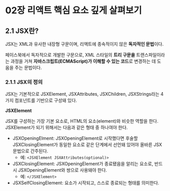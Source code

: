 # 02장 리액트 핵심 요소 깊게 살펴보기

## 2.1 JSX란?

JSX는 XML과 유사한 내장형 구문이며, 리액트에 종속적이지 않은 **독자적인 문법**이다.

페이스북에서 독자적으로 개발한 구문으로, XML 스타일의 **트리 구문을** 트랜스파일이라는 과정을 거쳐 **자바스크립트(ECMAScript)가 이해할 수 있는 코드**로 변경하는 데 도움을 주는 문법이다.

### 2.1.1 JSX의 정의

JSX는 기본적으로 JSXElement, JSXAttributes, JSXChildren, JSXStrings라는 4가지 컴포넌트를 기반으로 구성돼 있다.

**JSXElement**

JSX를 구성하는 가장 기본 요소로, HTML의 요소(element)와 비슷한 역할을 한다. JSXElement가 되기 위해서는 다음과 같은 형태 중 하나여야 한다.

- JSXOpeningElment: JSXOpeningElement로 시작했다면 후술할 JSXClosingElement가 동일한 요소로 같은 단계에서 선언돼 있어야 올바른 JSX 문법으로 간주된다.
  - 예: `<JSXElement JSXAttributes(optional)>`
- JSXClosingElement: JSXOpeningElement가 종료됐음을 알리는 요소로, 반드시 JSXOpeningElement와 쌍으로 사용돼야 한다.
  - 예: `</JSXElement>`
- JSXSelfClosingElement: 요소가 시작되고, 스스로 종료되는 형태를 의미한다. <script/>와 동일한 모습을 띠고 있다. 이는 내부적으로 자식을 포함할 수 없는 형태를 의미한다.
  - 예: `<JSXElement JSXAttributes(optional) />`
- JSXFragment: 아무런 요소가 없는 형태로, JSXSelfClosingElement 형태를 띨 수는 없다. </>는 불가능하다. 단 <></>는 가능하다.
  - 예: `<>JSXChildren(optional)</>`
 

JSXElementName

- JSXIdentifier: JSX 내부에서 사용할 수 있는 식별자를 의미한다. 자바스크립트 식별자 규칙과 동일하다. 즉, 숫자로 시작하거나 $와 _ 이외의 다른 특수문자로 시작할 수 없다.
- JSXNamespacedName: `JSXIdentifier: JSXIdentifier`의 조합, 즉 :을 통해 서로 다른 식별자를 이어주는 것도 하나의 식별자로 취급된다. :로 묶을 수 있는 것은 한 개뿐이다. 두 개 이상은 올바른 식별자로 취급되지 않는다.
- JSXMemberExpression: `JSXIdentifier.JSXIdentifier`의 조합, 즉 .을 통해 서로 다른 식별자를 이어주는 것도 하나의 식별자고 취급된다. :로 묶는 JSXNamespacedName과는 다르게 .을 여러 개 이어서 하는 것도 가능하다. 단 JSXNamespacedName과 이어서 사용하는 것은 불가능하다.

> 리액트에서 HTML 구문 이외에 사용자가 컴포넌트를 만들어 사용할 때에는 반드시 대문자로 시작하는 컴포넌트를 만들어야만 사용 가능하다. 이는 JSXElement 표준에는 없는 내용인데, 그 이유는 리액트에서 HTML 태그명과 사용자가 만든 컴포넌트 명을 구분 짓기 위해서다.

**JSXAttributes**

JSXElement에 부여할 수 있는 속성을 의미한다. 단순히 속성을 의미하기 때문에 모든 경우에서 필수값이 아니고, 존재하지 않아도 에러가 나지 않는다.

- JSXSpreadAttributes: 자바스크립트에서의 전개 연산자와 동일한 역할을 한다고 볼 수 있다.
  - `{...AssignmentExpression}`: 이 AssignmentExpression에는 단순히 객체뿐만 아니라 자바스크립트에서 AssignmentExpression으로 취급되는 모든 표현식이 존재할 수 있다. 여기에는 조건문 표현식, 화살표 함수, 할당식 등 다양한 것이 포함돼 있다.
- JSXAttribute: 속성을 나타내는 키와 값으로 짝을 이루어서 표현한다. 키는 JSXAttributeName, 값은 JSXAttributeValue로 불린다.
  - JSXAttributeName: 속성의 키 값. 키로는 앞서 JSXElementName에서 언급했던 JSXIdentifier와 JSXNamespacedNamem이 가능하다. 여기서도 마찬가지로 :을 이용해 키를 나타낼 수 있다.
    ```jsx
    function valid1() {
      return <foo.bar foo:bar="baz"></foo.bar>
    }
    ```
  - JSXAtributeValue: 속성의 키에 할당할 수 있는 값으로, 다음 중 하나를 만족해야 한다.
    - "큰따옴표로 구성된 문자열": 자바스크립트의 문자열과 동일하다. 안에 아무런 내용이 없어도 상관없다.
    - '작은따옴표로 구성된 문자열': 자바스크립트의 문자열과 동일하다. 안에 아무런 내용이 없어도 상관없다.
    - `{ AssignmentExpression }`: 자바스크립트의 AssignmentExpression을 의미한다. AssignmentExpression은 자바스크립트에서 값을 할당할 때 쓰는 표현식을 말한다. 즉, 자바스크립트에서 변수에 값을 넣을 수 있는 표현식은 JSX 속성의 값으로도 가능하다.
    - JSXElement: 값으로 다른 JSX 요소가 들어갈 수 있다. 리액트에서 자주 볼 수 없는 코드지만 다음과 같은 형태도 가능하다.
    - JSXFragment: 값으로 별로 속성을 갖지 않는 형태의 JSX 요소가 들어갈 수 있다.

**JSXChildren**

JSXElement의 자식 값을 나타낸다. JSX는 앞서 언급했듯 속성을 가진 트리 구조를 나타내기 위해 만들어졌기 때문에 JSX로 부모와 자식 관계를 나타낼 수 있으며, 그 자식을 JSXChildren이라고 한다.

- JSXChild: JSXChildren을 이루는 기본 단위다. 단어의 차이에서 알 수 있듯이 JSXChildren은 JSXChild를 0개 이상 가질 수 있다.
  - JSXText: {, <, >, }을 제외한 문자열. 이는 다른 JSX 문법과 혼동을 줄 수 있기 대문이다. 만약 이 문자를 표현하고 싶다면 문자열로 표시하는 방법이 있다.
    ```jsx
    function valid() {
      return <>{'{} <>'}</>
    }
    ```
  - JSXElement: 값으로 다른 JSX 요소가 들어갈 수 있다.
  - JSXFragment: 값으로 빈 JSX 요소인 <></>가 들어갈 수 있다.
  - `{ JSXChildExpression (optional) }`: 이 JSXChildExpression은 자바스크립트의 AssignmentExpression을 의미한다. 익숙하지 않겠지만 다음과 같은 코드도 올바른 JSX 표현식으로 볼 수 있다.
    ```jsx
    // 이 함수를 리액트에서 렌더링하면 "foo"라는 문자열이 출력된다.
    export default function App() {
      return <>{(() => 'foo')()}</>
    }
    ```

**JSXStrings**

앞서 소개한 JSXAttributeValue와 JSXText는 HTML과 JSX 사이에 복사와 붙여넣기를 쉽게 할 수 있도록 설계돼 있다. HTML에서 사용 가능한 문자열은 모두 JSXStrings에서도 가능하다. 여기서 정의된 문자열이라 함은, "큰따옴표로 구성된 문자열", '작은따옴표로 구성된 문자열', 혹은 JSXText를 의미한다.

자바스크립트와 한 가지 중요한 차이점이 발생하는데 바로 \로 시작하는 이스케이프 문자 형태소다. \는 자바스크립트에서 특수문자를 처리할 때 사용되므로 몇 가지 제약사항이 있지만 HTML에서는 아무런 제약 없이 사용할 수 있다.

### 2.1.2 JSX 예제

```jsx
// 하나의 요소로 구성된 가장 단순한 형태
const ComponentA = <A>방가방가</A>

// 자식없이 SelfClosingTag로 닫혀 있는 형태
const Component B = <A />

// 옵션을 { }와 전개 연산자로 넣을 수 있다.
const ComponentC = <A {...{ required: true }} />

// 속성만 넣어도 가능하다.
const ComponentD = <A required />

// 속성과 속성값을 넣을 수 있다.
const ComponentE = <A required={false} />

const ComponentF = (
  <A>
    {/* 문자열은 큰따옴표 및 작은따옴표 모두 가능하다. */}
    <B text="햄토리" />
  </A>
)

const ComponentG = (
  <A>
    {/* 옵션의 값으로 JSXElement를 넣는 것 또한 올바른 문법이다. */}
    <B optionalChildren={<>방가방가</>} />
  </A>
)

const ComponentH = (
  <A>
    {/*여러 개의 자식도 포함할 수 있다. */}
    방가방가
    <B text="햄토리" />
  </A>
)
```

이 외에도 리액트 내에서는 유효하지 않거나 사용되는 경우가 거의 없는 문법도 JSX 문법 자체로는 유효하다.
```jsx
function ComponentA() {
  return <A.B></A.B>
}

function ComponentB() {
  return <A.B.C></A.B.C>
}

function ComponentC() {
  return <A:B.C></A:B.C>
}

function ComponentD() {
  return <$></$>
}
```

### 2.1.3 JSX는 어떻게 자바스크립트에서 변환될까?

우선 자바스크립트에서 JSX가 변환되는 방식을 알려면 리액트에서 JSX를 변환하는 @babel/plugin-transform-react-jsx 플러그인을 알아야 한다. 이 플러그인은 JSX 구문을 자바스크립트가 이해할 수 있는 형태로 변환한다.

```jsx
const ComponentA = <A required={true}>방가방가 햄토리</A>

const ComponentB = <>방가방가 햄토리</>

const ComponentC = (
  <div>
    <span>방가방가 햄토리</span>
  </div>
)
```

위의 JSX 코드를 변환한 결과는 다음과 같다.

```jsx
'use strict'

var ComponentA = React.createElement(
  A,
  {
    required: true,
  },
  '방가방가 햄토리',
)
var ComponentB = React.createElement(React.Fragment, null, '방가방가 햄토리')
var ComponentC = React.createElement(
  'div',
  null,
  React.createElement('span', null, '방가방가 햄토리'),
)
```

리액트 17, 바벨 7.9.0 이후 버전에서 추가된 자동 런타임으로 트랜스타일한 결과는 다음과 같다. (두 결과의 자세한 차이점은 8장에서 설명한다.)

```jsx
'use strict'

var _jsxRuntime = require('custom-jsx-library/jsx-runtime')

var ComponentA = (0, _jsxRuntime.jsx)(A, {
  required: true,
  children: '방가방가 햄토리',
})
var ComponentB = (0, _jsxRuntime.jsx)(_jsxRuntime.Fragment, {
  children: '방가방가 햄토리',
})
var ComponentC = (0, _jsxRuntime.jsx)('div', {
  children: (0, _jsxRuntime.jsx)('span', {
    children: '방가방가 햄토리',
  }),
})
```

@babel/plugin-transform-react-jsx를 직접 써보고 싶다면 필요한 패키지를 설치하고 다음과 같이 코드를 작성하면 된다.

**직접 해보기**

```jsx
import * as Babel from '@babel/standalone'

Babel.registerPlugin(
  '@babel/plugin-transform-react-jsx',
  require('@babel/plugin-transform-react-jsx'),
)

const BABEL_CONFIG = {
  presets: [],
  plugins: [
    [
      '@babel/plugin-transform-react-jsx',
      {
        throwIfNamespace: false,
        runtime: 'automatic',
        importSource: 'custom-jsx-library',
      },
    ],
  ],
}

const SOURCE_CODE = `const ComponentA = <A>'방가방가 햄토리'</A>`
// code 변수에 트랜스파일된 결과가 담긴다.
const { code } = Babel.transform(SOURCE_CODE, BABEL_CONFIG)
```

두 결과물에 약간의 차이가 있지만 다음 같은 공통점이 있다.

- JSXElement를 첫 번째 인수로 선언해 요소를 정의한다.
- 옵셔널인 JSXChildren, JSXAttributes, JSXStrings는 이후 인수로 넘겨주어 처리한다.

이 점을 활용한다면 JSXElement만 다르고, JSXAttributes, JSXChildren이 완전히 동일한 JSXElement를 렌더링해야 할 때 중복 코드를 최소화할 수 있어 유용하다.

```jsx
import { createElement, PropsWithChildren } from 'react'

// ❌ props 여부에 따라 children 요소만 달라지는 경우
// 전체 내용을 삼항 연산자로 처리하여 불필요한 코드 중복이 일어난다.
function TextOrHeading({
  isHeading,
  children,
}: PropsWithChildren<{ isHeading: boolean }>) {
  return isHeading ? (
    <h1 className="text">{children}</h1>
  ) : (
    <span className="text>{children}</span>
  )
}

// ⭕ JSX가 변환되는 특성을 활용한다면 다음과 같이 간결하게 처리할 수 있다.
import { createElement } from 'react'

function TextOrHeading({
  isHeading,
  children,
}: PropsWithChildren<{ isHeading: boolean }>) {
  return createElement(
    isHeading ? 'h1' : 'span',
    { className: 'text' },
    children,
  )
}
```

JSX 반환값이 결국 React.createElement로 귀결된다는 사실을 파악한다면 이런 식으로 쉽게 리팩터링할 수 있다.

### 2.1.4 정리

JSX 문법에는 있지만 실제로 리액트에서 사하지 않는 것은 다음과 같다.
- JSXNamespacedName
- JSXMemberExpression

Preact, SolidJS, Nano JSX 등 다양한 라이브러리에서도 JSX를 채용하고 있으며, 이 라이브러리들은 JSXNamespacedName, JSXMemberExpression을 목적에 따라 사용할 수도 있으므로 반드시 이러한 스펙도 JSX 문법임을 알아둬야 한다.

JSX는 자바스크립트 코드 내부에 HTML과 같은 트리 구조를 가진 컴포넌트를 표현할 수 있다는 점에서 각광받고 있다. 그러나 JSX 내부에 자바스크립트 문법이 많아질수록 복잡성이 증대하면서 코드의 가독성도 해칠 것이므로 주의해서 사용해야 한다.

## 2.2 가상 DOM과 리액트 파이버

### 2.2.1 DOM과 브라우저 렌더링 과정

본격적인 DOM의 정의를 다루기에 앞서 먼저 브라우저가 웹사이트 접근 요청을 받고 화면을 그리는 과정에서 정확히 어떠한 일이 일어나는지 살펴보자.

1. 브라우저가 사용자가 요청한 주소를 방문해 **HTML 파일을 다운로드**한다.
2. 브라우저의 렌더링 엔진은 HTML을 파싱해 DOM 노드로 구성된 트리(**DOM**)를 만든다.
3. 2번 과정에서 CSS 파일을 만나면 해당 **CSS 파일도 다운로드**한다.
4. 브라우저의 렌더링 엔진은 이 CSS도 파싱해 CSS 노드로 구성된 트리(**CSSOM**)를 만든다.
5. 브라우저는 2번에서 만든 **DOM 노드를 순회**하면서 눈에 보이는 노드만 방문한다. (`display: none`과 같은 요소 제외)
6. 5번에서 제외된, 눈에 보이는 노드를 대상으로 해당 노드에 대한 CSSOM 정보를 찾고 여기서 발견한 **CSS 스타일 정보를 이 노드에 적용**한다.
  - 레이아웃(layout, reflow): 각 노드가 브라우저 **화면의 어느 좌표**에 정확히 나타나야 하는지 계산하는 과정. 이 레이아웃 과정을 거치면 반드시 페인팅 과정도 거치게 된다.
  - 페인팅(painting): 레이아웃 단계를 거친 노드에 **색과 같은 실제 유효한 모습**을 그리는 과정

### 2.2.2 가상 DOM의 탄생 배경

브라우저가 웹페이지를 렌더링하는 과정은 매우 복잡하고 많은 비용이 든다. 또한 렌더링이 완료된 이후에도 사용자의 인터렉션으로 웹페이지가 변경되는 상황도 고려해야 한다.

특정한 요소의 색상이 변경되는 경우 -> 페인팅만 일어남

특정한 요소의 노출 여부 혹은 사이즈가 변경되는 경우 -> 레이아웃과 리페인팅이 일어남

DOM 변경이 일어나는 요소가 많은 자식 요소를 가지고 있는 경우 -> 하위 자식 요소도 덩달아 변경돼야 하기 때문에 더 많은 비용이 듦

이러한 추가 렌더링 작업은 SPA에서 더욱 많아지고 DOM을 관리하는 과정에서 부담해야 할 비용이 커진다.

DOM을 관리하는 개발자의 입장에서, 사용자 인터렉션에 따라 DOM의 모든 변경 사항을 추적하는 것은 너무나 수고스러운 일이기 때문에 최종 결과물을 간편하게 제공하는 것은 브라우저 뿐만 아니라 개발자에게도 매우 유용하다.

이러한 문제점을 해결하기 위해 탄생한 것이 바로 **가상 DOM**이다.

가상 DOM은 웹페이지가 표시해야 할 DOM을 일단 메모리에 저장하고 리액트(package.json의 react-dom)가 실제 변경에 대한 준비가 완료됐을 때 실제 브라우저의 DOM에 반영한다. 이렇게 **DOM 계산을** 브라우저가 아닌 **메모리에서 계산**하는 과정을 한 번 거치게 된다면 **렌더링 과정을 최소화**할 수 있고 **브라우저와 개발자의 부담을 덜 수 있다.**

> 리액트의 가상 DOM 방식은 일반적인 DOM을 관리하는 브라우저보다 무조건 빠른 것이 아니라 대부분의 상황에서 웬만한 애플리케이션을 만들 수 있을 정도로 충분히 빠른 것이므로 오해하지 말자.

### 2.2.3 가상 DOM을 위한 아키텍처, 리액트 파이버

가상 DOM과 렌더링 과정 최적화를 가능하게 해주는 것이 바로 리액트 파이버<sup>React Fiber</sup>이다.

**리액트 파이버란?**

리액트 파이버는 리액트에서 관리하는 평범한 자바스크립트 객체다. 파이버는 파이버 재조정자<sup>fiber reconciler</sup>가 관리하는데, 이는 앞서 이야기한 가상 DOM과 실제 DOM을 비교해 **변경 사항을 수집**하며, 만약 차이가 있으면 **변경에 관련된 정보를 가지고 있는 파이버를 기준으로 화면에 렌더링을 요청**한다.

리액트 파이버의 목표는 리액트 웹 애플리케이션에서 발생하는 애니메이션, 레이아웃, 그리고 사용자 인터렉션에 올바른 결과물을 만드는 **반응성 문제를 해결**하는 것이다.

이를 위해 파이버는 다음과 같은 일을 할 수 있다.
- 작업을 작은 단위로 분할하고 쪼갠 다음, 우선순위를 매긴다.
- 이러한 작업을 일시 중지하고 나중에 다시 시작할 수 있다.
- 이전에 했던 작업을 다시 재사용하거나 필요하지 않은 경우 폐기할 수 있다.

이러한 모든 과정은 **비동기**로 일어난다. 기존 자바스크립트의 동기적 방식은 비효율성으로 이어졌고, 리액트 팀은 기존 렌더링 스택의 비효율성을 타파하기 위해 스택 조정자 대신 파이버라는 개념을 탄생시킨다.

파이버는 일단 하나의 작업 단위로 구성돼 있다. 리액트는 이러한 **작업 단위를 하나씩 처리**하고 finishedWork()라는 작업으로 마무리한다. 그리고 이 **작업을 커밋**해 실제 브라우저 DOM에 가시적인 변경 사항을 만들어 낸다. 그리고 이러한 단계는 아래 두 단계로 나눌 수 있다. ([2.4절](https://github.com/parkyolo/study-react-deep-dive/blob/week02-study/week02/02%EC%9E%A5%20%EB%A6%AC%EC%95%A1%ED%8A%B8%20%ED%95%B5%EC%8B%AC%20%EC%9A%94%EC%86%8C%20%EA%B9%8A%EA%B2%8C%20%EC%82%B4%ED%8E%B4%EB%B3%B4%EA%B8%B0.md#244-%EB%A0%8C%EB%8D%94%EC%99%80-%EC%BB%A4%EB%B0%8B)에서 더 자세히 다룬다.)

1. **렌더 단계**에서 리액트는 사용자에게 노출되지 않는 모든 비동기 작업을 수행한다. 그리고 이 단계에서 앞서 언급한 파이버의 작업, 우선순위를 지정하거나 중지시키거나 버리는 등의 작업이 일어난다.
2. **커밋 단계**에서는 앞서 언급한 것처럼 DOM에 실제 변경 사항을 반영하기 위한 작업, commitWork()가 실행되는데, 이 과정은 앞서와 다르게 동기식으로 일어나고 중단될 수도 없다.

파이버가 실제 리액트 코드에서 어떻게 구현돼 있는지 살펴보자. (리액트 18.2.0 기준)

```jsx
function FiberNode(tag, pendingProps, key, mode) {
  // Instance
  this.tag = tag
  this.key = key
  this.elementType = null
  this.type = null
  this.stateNode = null

  // Fiber
  this.return = null
  this.child = null
  this.sibling = null
  this.index = 0
  this.ref = null
  this.refCleanup = null

  this.pendingProps = pendingProps
  this.memorizedProps = null
  this.updateQueue = null
  this.memorizedState = null
  this.dependencies = null

  this.mode = mode

  // Effects
  this.flags = NoFlags
  this.subtreeFlags = NoFlags
  this.deletions = null

  this.lanes = NoLanes
  this.childLanes = NoLanes

  this.alternate = null

  // 이하 프로파일러, __DEV__ 코드는 생략
}
```

파이버는 단순한 자바스크립트 객체로 구성돼 있는 것을 볼 수 있다. 리액트 요소와 한 가지 중요한 차이점은 리액트 요소는 렌더링이 발생할 때마다 새롭게 생성되지만 파이버는 **가급적 재사용**된다는 사실이다. 컴포넌트가 최초로 마운트되는 시점에 생성되어 이후에는 가급적이면 재사용된다.

다음은 리액트에 작성돼 있는 파이버를 생성하는 함수이다.

```jsx
var createFiber = function (tag, pendingProps, key, mode) {
  return new FiberNode(tag, pendingProps, key, mode)
}

// 생략...
function createFiberFromElement(element, mode, lanes) {
  var owner = null
  {
    owner = element._owner
  }

  var type = element.type
  var key = element.key
  var pendingProps = element.props
  var fiber = createFiberFromTypeAndProps(
    type,
    key,
    pendingProps,
    owner,
    mode,
    lanes,
  )

  {
    fiber._debugSource = element._source
    fiber._debugOwner = element._owner
  }

  return fiber
}

function createFiberFromFragment(elements, mode, lanes, key) {
  var fiber = createFiber(Fragment, elements, key, mode)
  fiber.lanes = lanes
  return fiber
}
```

함수명에서 알 수 있는 것처럼 앞서 언급한 1:1 관계를 확인해 볼 수 있다.

리액트 파이버에서 선언된 주요 속성을 살펴보자.

- tag: 파이버를 만드는 함수 이름인 createFiberFromFragment를 보면 유추할 수 있겠지만 파이버는 하나의 element에 하나가 생성되는 1:1 관계를 가지고 있다. 여기서 1:1로 매칭된 정보를 가지고 있는 것이 바로 tag다.

  [리액트에 작성돼 있는 파이버의 태그가 가질 수 있는 값들]

  ```jsx
  var FunctionComponent = 0
  var ClassComponent = 1
  var Indeterminatecomponent = 2
  var HostRoot = 3
  var HostPortal = 4
  var HostComponent = 5
  var HostText = 6
  var Fragment = 7
  var Mode = 8
  var ContextConsumer = 9
  var ContextProvider = 10
  var ForwardRef = 11
  var Profiler = 12
  var SuspenseComponent = 13
  var MemoComponent = 14
  var SimpleMemoComponent = 15
  var LazyComponent = 16
  var IncompleteClassComponent = 17
  var DehydratedFragment = 18
  var SuspenseListComponent = 19
  var ScopeComponent = 21
  var OffscreenComponent = 22
  var LegacyHiddenComponent = 23
  var CacheComponent = 24
  var TracingMarkerComponent = 25
  ```

  여기서 HostComponent가 바로 웹의 div와 같은 요소를 의미한다. 이 외에도 FunctionComponent, ClassComponent와 같이 몇 가지 친숙해 보이는 타입이 존재한다.
- stateNode: 이 속성에서는 파이버 자체에 대한 참조(reference) 정보를 가지고 있으며, 이 참조를 바탕으로 리액트는 파이버와 관련된 상태에 접근한다.
- child, sibling, return: **파이버 간의 관계** 개념을 나타내는 속성이다. 리액트 컴포넌트 트리가 형성되는 것과 동일하게 **파이버도 트리 형식**을 갖게 되는데, 이 트리 형식을 구성하는 데 필요한 정보가 이 속성 내부에 정의된다. 리액트 컴포넌트 트리와 다른 점은 children이 없다는 것, 즉 하나의 child만 존재한다는 점이다.

  그렇다면 다음과 같이 여러 개의 자식이 있는 구조는 파이버로 어떻게 표현될까?
  
  ```jsx
  <ul>
    <li>하나</li>
    <li>둘</li>
    <li>셋</li>
  </ul>
  ```
  
  파이버의 자식은 항상 첫 번째 자식의 참조로 구성되므로 `<ul/>` 파이버의 자식은 첫 번째 `<li/>` 파이버가 된다.

  나머지 두 개의 `<li/>` 파이버는 형제, 즉 sibling으로 구성된다.

  마지막으로 return은 부모 파이버를 의미하며, 여기서 모든 `<li/>` 파이버는 `<ul/>` 파이버를 return으로 갖게 될 것이다.
  
- index: 여러 형제들(sibling) 사이에서 자신의 위치가 몇 번째인지 숫자로 표현한다.
- pendingProps: 아직 작업을 미처 처리하지 못한 props
- memorizedProps: pendingProps를 기준으로 렌더링이 완료된 이후에 pendingProps를 memorizedProps로 저장해 관리한다.
- updateQueue: 상태 업데이트, 콜백 함수, DOM 업데이트 등 필요한 작업을 담아두는 큐. 이 큐는 대략 다음과 같은 구조를 가지고 있다.
  ```jsx
  type UpdateQueue = {
    first: Update | null
    last: Update | null
    hasForceUpdate: boolean
    callbackList: null | Array<Callback> //setState로 넘긴 콜백 목록
  }
  ```
- memorizedState: 함수 컴포넌트의 훅 목록이 저장된다. 여기에는 단순히 useState뿐만 아니라 모든 훅 리스트가 저장된다.
- alternate: 뒤이어 설명할 리액트 파이버 트리와 이어질 개념. 리액트의 트리는 두 개인데, 이 alternate는 반대편 트리 파이버를 가리킨다.

이렇게 생성된 파이버는 **state가 변경되거나 생명주기 메서드가 실행되거나 DOM의 변경이 필요한 시점 등에 실행**된다. 그리고 중요한 것은 리액트가 파이버를 처리할 때 작업을 작은 단위로 나눠서 처리하거나 **우선순위를 스케줄링 하는 등 유연하게 처리**한다는 것이다.

리액트 개발 팀은 사실 리액트는 가장 DOM이 아닌 Value UI, 즉 값을 가지고 있는 UI를 관리하는 라이브러리라는 내용을 피력한 바 있다. 리액트의 핵심 원칙은 **UI를** 문자열, 숫자, 배열과 같은 **값으로 관리**한다는 것이다. 변수에 이러한 UI 관련 값을 보관하고, 리액트의 자바스크립트 코드 흐름에 따라 이를 관리하고 표현하는 것이 바로 리액트다.

**리액트 파이버 트리**

파이버 트리는 리액트 내부에서 두 개가 존재한다.

하나는 **현재 모습을 담은 파이버 트리**이고, 다른 하나는 작업 중인 상태를 나타내는 **workInProgress 트리**다.

리액트 파이버의 작업이 끝나면 리액트는 **단순히 포인터만 변경**해 workInProgress 트리를 현재 트리로 바꿔버린다. 이러한 기술을 **더블 버퍼링**이라고 한다.

<p align="center"><img src="https://github.com/parkyolo/study-react-deep-dive/assets/39394642/b25b1093-125f-411d-959f-152bfd5791da"></p>

더블 버퍼링을 위해 트리가 두 개 존재하며, 이 더블 버퍼링은 **커밋 단계**에서 수행된다.

즉, 먼저 현재 UI 렌더링을 위해 존재하는 트리인 Current Tree를 기준으로 모든 작업이 시작된다. 여기에서 만약 업데이트가 발생하면 파이버는 리액트에서 새로 받은 데이터로 새로운 WorkInProgress Tree를 빌드하기 시작한다.

이 WorkInProgress Tree를 빌드하는 작업이 끝나면 다음 렌더링에 이 트리를 사용한다. 그리고 이 WorkInProgress Tree가 UI에 최종적으로 렌더링되어 반영이 완료되면 Current Tree가 이 WorkInProgress Tree로 변경된다.

**파이버의 작업 순서**

일반적인 파이버 노드의 생성 흐름은 다음과 같다.

1. 리액트는 beginWork() 함수를 실행해 파이버 작업을 수행하는데, 더 이상 자식이 없는 파이버를 만날 때까지 트리 형식으로 시작된다.
2. 1번에서 작업이 끝난다면 그다음 completeWork() 함수를 실행해 파이버 작업을 완료한다.
3. 형제가 있다면 형제로 넘어간다.
4. 2번, 3번이 모두 끝났다면 return으로 돌아가 자신의 작업이 완료됐음을 알린다.

위 과정으로 트리가 생성되고, setState 등으로 **업데이트가 발생하면** 어떻게 될까?

이미 리액트는 앞서 만든 Current Tree가 존재하고, setState로 인해 업데이트 요청을 받아 WorkInProgress Tree를 다시 빌드하기 시작한다.

최초 렌더링 시에는 모든 파이버를 새롭게 만들어야 했지만, 이제는 파이버가 이미 존재하므로 되도록 새로 생성하지 않고 기존 파이버에서 **업데이트된 props를 받아 파이버 내부에서 처리**한다.

이 트리 업데이트 과정을 과거에는 동기식으로 처리했으나 현재는 우선순위가 높은 다른 업데이트가 오면 현재 업데이트 작업을 일시 중단하거나 새롭게 만들거나, 폐기할 수도 있다.

애니메이션이나 사용자가 입력하는 작업은 우선순위가 높은 작업으로 분리하거나, 목록을 렌더링하는 등의 작업은 우선순위가 낮은 작업으로 분리해 최적의 순위로 작업을 완료할 수 있게끔 만든다.

### 2.2.4 파이버와 가상 DOM

앞서 언급했듯이 리액트 컴포넌트에 대한 정보를 1:1로 가지고 있는 것이 파이버이며, 이 파이버는 리액트 아키텍처 내부에서 비동기로 이뤄진다.

이러한 비동기 작업과 달리 실제 브라우저 구조인 DOM에 반영하는 것은 동기적으로 일어나야 하고, 또 처리하는 작업이 많아 화면에 불완전하게 표시될 수 있는 가능성이 높으므로 이러한 작업을 가상에서, 즉 메모리 상에서 먼저 수행해서 최종적인 결과물만 실제 브라우저 DOM에 적용하는 것이 가상 DOM이다.

가상 DOM이라는 표현은 오직 웹 애플리케이션에서만 통용되는 개념이다. 리액트 파이버는 리액트 네이티브와 같은 브라우저가 아닌 환경에서도 사용할 수 있기 때문에 파이버와 가상 DOM은 동일한 개념이 아니다.

리액트와 리액트 네이티브의 렌더러가 서로 다르다 하더라도 내부적으로 파이버를 통해서 조정되는 과정은 동일하기 때문에 동일한 재조정자를 사용할 수 있게 된다.

### 2.2.5 정리

가상 DOM과 파이버는 단순히 브라우저에 DOM을 변경하는 것보다 빠르다는 이유로만 만들어진 것은 아니다.

리액트 내부의 파이버와 재조정자가 내부적인 알고리즘을 통해 관리해 줌으로써 대규모 웹 애플리케이션을 효율적으로 유지보수하고 관리할 수 있게 된 것이다.

가상 DOM과 리액트의 핵심은 브라우저의 DOM을 더욱 빠르게 그리고 반영하는 것이 아니라 바로 **값으로 UI를 표현하는 것**이다. 화면에 표시되는 UI를 자바스크립트의 문자열, 배열 등과 마찬가지로 값으로 관리하고 **이러한 흐름을 효율적으로 관리**하기 위한 매커니즘이 바로 리액트의 핵심이다.

## 2.3 클래스 컴포넌트와 함수 컴포넌트

### 2.3.1 클래스 컴포넌트

```jsx
import React from 'react'

class SampleComponent extends React.Component {
  render() {
    return <h2>Sample Component</h2>
  }
)
```

기본적으로 클래스 컴포넌트를 만들려면 클래스를 선언하고 extends로 만들고 싶은 컴포넌트를 extends해야한다. extends 구문에 넣을 수 있는 클래스는 다음과 같다.
- React.component
- React.PureComponent

컴포넌트를 만들 때 주로 쓰이는 props, state, 그리고 메서드는 다음과 같이 정의한다.
```jsx
import React from 'react'

// props 타입을 선언한다.
interface SampleProps {
  required?: boolean
  text: string
}

// state 타입을 선언한다.
interface SampleState {
  count: number
  isLimited?: boolean
}

// Component에 제네릭으로 props, state를 순서대로 넣어준다.
class SampleComponent extends React.Component<SampleProps, SampleState> {
  // constructor에서 props를 넘겨주고, state의 기본값을 설정한다.
  private constructor(props: SampleProps) {
    super(props)
    this.state = {
      count: 0,
      isLimited: false,
    }
  }

  // render 내부에서 쓰일 함수를 선언한다.
  private handleClick = () => {
    const newValue = this.state.count + 1
    this.setState({ count: newValue, isLimited: newValue >= 10 })
  }

  // render에서 이 컴포넌트가 렌더링할 내용을 정의한다.
  public render() {
    // props와 state 값을 this, 즉 해당 클래스에서 꺼낸다.
    const {
      props: { required, text },
      state: { count, isLimited },
    } = this

    return (
      <h2>
        Sample Component
        <div>{required ? '필수' : '필수아님'}</div>
        <div>문자: {text}</div>
        <div>count: {count}</div>
        <button onClick={this.handleClick} disabled={isLimited}>
          증가
        </button>
      </h2>
    )
  }
}
```
- constructor(): 생성자 함수는 컴포넌트가 초기화되는 시점에 호출된다. 여기서 컴포넌트의 state를 초기화할 수 있다. 그리고 여기에 선언돼 있는 super()는 상속받은 상위 컴포넌트, 즉 React.Component의 생성자 함수를 먼저 호출해 필요한 상위 컴포넌트에 접근할 수 있게 도와준다.
  ```jsx
  import { Component } from 'react'

  class SampleComponent2 extends Component {
    state = {
      count: 1,
    }

    render() {
      const {
        state: { count },
      } = this
      return <div>{count}</div>
    }
  }
  ```
  위와 같이 constructor없이 state를 초기화한 코드는 ES2022에 추가된 클래스 필드 덕분에 가능한 문법이다.

  이 문법은 ES2022 환경을 지원하는 브라우저에서만 코드를 제공하거나 바벨의 @babel/plugin-proposal-class-properties를 사용해 트랜스파일을 거쳐야 한다.
- props: 함수에 인수를 넣는 것과 비슷하게, 컴포넌트에 특정 속성을 전달하는 용도로 쓰인다. 위 예제에서는 props가 `{ required?: boolean; text: string; }`의 형태로 선언되어 있으므로 해당 컴포넌트 호출하기 위해서는 `<SampleComponent text="안녕하세요" />`와 같은 형태로 선언해야 한다.
- state: 클래스 컴포넌트 내부에서 관리하는 값을 의미한다. 이 값은 항상 객체여야 한다. 이 값에 변화가 있을 때마다 리렌더링이 발생한다.
- 메서드: 렌더링 함수 내부에서 사용되는 함수이며, 보통 DOM에서 발생하는 이벤트와 함께 사용된다. 메서드를 만드는 방식은 크게 3가지로 나뉜다.
  - constructor에서 this 바인드를 하는 방법: 생성자가 아닌 일반적인 함수로 메서드를 만든다면 this에 전역 객체가 바인딩되기 때문에 undefined로 나오는 현상을 겪게 될 것이다. 따라서 생성된 함수에 bind를 활용해 강제로 this를 바인딩해야 한다.
    ```jsx
    import { Component } from 'react'

    // 빈 props를 선언
    type Props = Record<string, never>

    interface State {
      count: number
    }

    class SampleComponent extends Component<Props, State> {
      private constructor(props: Props) {
        super(props)
        this.state = {
          count: 1,
        }
        // handleClick의 this를 현재 클래스로 바인딩한다.
        this.handleClick = this.handleClick.bind(this)
      }

      private handleClick() {
        this.setState((prev) => ({ count: prev.count + 1 }))
      }

      public render() {
        const {
          state: { count },
        } = this
        return (
          <div>
            <button onClick={this.handleClick}>증가</button>
          </div>
        )
      }
    }
    ```
  - 렌더링 함수 내부에서 함수를 새롭게 만들어 전달하는 방법: `<button onClick={() => this.handleClick()}>증가</button>`
    
    그러나 이 방법을 사용하게 되면 매번 렌더링이 일어날 때마다 새로운 함수를 생성해서 할당하게 되므로 최적화를 수행하기가 매우 어려워진다. 따라서 이 방법은 지양하는 것이 좋다.

**클래스 컴포넌트의 생명주기 메서드**

생명주기 메서드가 실행되는 시점은 크게 3가지로 나눌 수 있다.

- 마운트(mount): 컴포넌트가 마운팅(생성)되는 시점
- 업데이트(update): 이미 생성된 컴포넌트의 내용이 변경(업데이트)되는 시점
- 언마운트(unmount): 컴포넌트가 더 이상 존재하지 않는 시점

이 세 가지 시점을 염두에 두고 각 생명주기 메서드를 살펴보자.

render()

이 함수는 컴포넌트가 UI를 렌더링하기 위해서 쓰인다. 그리고 이 렌더링은 **마운트와 업데이트** 과정에서 일어난다.

한 가지 주의할 것은 이 render() 함수는 **항상 순수**해야 하며 부수 효과가 없어야 한다는 것이다. 이 말인즉슨, 같은 입력값(props 또는 state)이 들어가면 항상 같은 결과물을 반환해야 핟나는 뜻이다. 따라서 **render() 내부에서** state를 직접 업데이트하는 **this.setState를 호출해서는 안된다.**

componentDidMount()

클래스 컴포넌트가 마운트되고 준비가 됐다면 그다음으로 호출되는 생명주기 메서드가 바로 componentDidMount()다. 이 함수 내부에서는 this.setState()로 state 값을 변경하는 것이 가능하다. this.setState를 호출했다면 state가 변경되고, 그리고 그 즉시 다시 한번 렌더링을 시도하는데, 이 작업은 브라우저가 실제로 UI를 업데이트하기 전에 실행되어 사용자가 변경되는 것을 눈치챌 수 없게 만든다.

componentDidUpdate()

componentDidUpdate()는 **컴포넌트 업데이트가 일어난 이후 바로** 실행된다. 일반적으로 state나 props의 변화에 따라 DOM을 업데이트하는 등에 쓰인다. 여기서도 this.setState를 사용할 수 있다. 그러나 적절한 조건문으로 감싸지 않는다면 this.setState가 계속해서 호출되는 일이 발생할 수 있다.

componentWillUnmount()

이 생명주기 메서드는 컴포넌트가 언마운트되거나 더 이상 사용되지 않기 직전에 호출되다. 메모리 누수나 불필요한 작동을 막기 위한 **클린업 함수**를 호출하기 위한 최적의 위치다. 이 메서드 내에서는 this.setState를 호출할 수 없다. 이벤트를 지우거나, API 호출을 취소하거나, setInterval, setTimeout으로 생성된 타이머를 지우는 등의 작업을 하는 데 유용하다.

shouldComponentUpdate()

state나 props의 변경으로 리액트 컴포넌트가 다시 리렌더링되는 것을 막고 싶을 때 사용할 수 있다. 기본적으로 this.setState가 호출되면 컴포넌트는 리렌더링을 일으키지만 이 생명주기 메서드를 활용하면 컴포넌트에 영향을 받지 않는 변화에 대해 정의할 수 있다.

```jsx
shouldComponentUpdate(nextProps: Props, nextState: State) {
  // true인 경우, 즉 props의 title이 같지 않거나 state의 input이 같이 않은 경우에만 컴포넌트를 업데이트한다.
  return this.props.title !== nextProps.tilte || this.state.input !== nextState.input
}
```

일반적으로 state의 변화에 따라 컴포넌트가 리렌더링되는 것은 굉장히 자연스러운 일이므로 이 메서드를 사용하는 것은 특정한 성능 최적화 상황에서만 고려해야 한다.

앞서 클래스 컴포넌트에는 두 가지 유형, 즉 Component와 PureComponent가 있다고 이야기했는데, 이 둘의 차이점이 바로 이 생명주기를 다루는 데 있다.

```jsx
import React from 'react'

interface State {
  count: number
}

type Props = Record<string, never>

export class ReactComponent extends React.Component<Props, State> {
  private renderCounter = 0

  private constructor(props: Props) {
    super(props)
    this.state = {
      count: 1,
    }
  }

  private handleClick = () => {
    this.setState({ count: 1 })
  }

  public render() {
    console.log('ReactComponent', ++this.renderCounter)
    return (
      <h1>
        ReactComponent: {this.state.count}{' '}
        <button onClick={this.handleClick}>+</button>
      </h1>
    )
  }
}

export class ReactPureComponent extends React.PureComponent<Props, State> {
  private renderCounter = 0

  private constructor(props: Props) {
    super(props)
    this.state = {
      count: 1,
    }
  }

  private handleClick = () => {
    this.setState({ count: 1 })
  }

  public render() {
    console.log('ReactPureComponent', ++this.renderCounter)
    return (
      <h1>
        ReactPureComponent: {this.state.count}{' '}
        <button onClick={this.handleClick}>+</button>
      </h1>
    )
  }
}

export default function CompareComponent() {
  return (
    <>
      <h2>React.Component</h2>
      <ReactComponent />
      <h2>ReactPureComponent</h2>
      <ReactPureComponent />
    </>
  )
}
```

<p align="center"><img src="https://github.com/parkyolo/study-react-deep-dive/assets/39394642/a6cc061c-8f73-47ab-8c31-036f27131db4"></p>

위 예시는 모두 state로 count를 가지고 있으며, 버튼을 클릭하면 해당 count 값을 초깃값과 같은 1로 다시 세팅한다.

Component의 경우 버튼을 누르는 대로, 즉 state가 업데이트되는 대로 렌더링이 일어나지만 PureCompoennt는 state의 값이 업데이트되지 않아서 렌더링이 일어나지 않았다. PureComponent는 state 값에 대해 얕은 비교를 수행해 결과가 다를 때만 렌더링을 수행한다.

그러나 PureComponent로 선언하는 것이 모든 경우에 좋은 것은 아니다.

PureComponent는 먼저 **얕은 비교만 수행**하기 때문에 **state가 객체**와 같이 복잡한 구조의 데이터 변경은 감지하지 못하기 때문에 제대로 작동하지 않는다. 또한 만약 컴포넌트가 얕은 비교를 했을 때 **일치하지 않는 일이 더 잦다면** 오히려 성능에 역효과를 미칠 수도 있다. 따라서 PureComponent는 필요한 곳에 적재적소에 활용하는 것이 애플리케이션 성능에 도움이 된다.

static getDerivedStateFromProps()

가장 최근에 도입된 생명주기 메서드 중 하나로, 이제는 사라진 componentWillReceivedProps를 대체할 수 있는 메서드다. 이 메서드는 render() 실행 시 render() 호출 직전에 호출된다. 한 가지 눈에 띄는 점은 static으로 선언돼 있어 **this에 접근할 수 없다**는 것이다. 여기서 **반환하는 객체**는 해당 객체의 내용이 **모두 state로** 들어가게 된다. 이에 반해 null을 반환하면 아무런 일도 일어나지 않는다.

```jsx
static getDerivedStateFromProps(nextProps: Props, prevState: State) {
  // 이 메서드는 다음에 올 props를 바탕으로 현재의 state를 변경하고 싶을 때 사용할 수 있다.

  if (props.name !== state.name) {
    // state가 이렇게 변경된다.
    return {
      name: props.name
    }
  }

  // state에 영향을 미치지 않는다.
  return null
}
```

getSnapShotBeforeUpdate()

역시 최근에 도입된 생명주기 메서드 중 하나로, componentWillUpdate()를 대체할 수 있는 메서드다. 이는 DOM이 업데이트되기 직전에 호출된다. 여기서 반환되는 값은 componentDidUpdate로 전달된다. DOM에 렌더링되기 전에 윈도우 크기를 조절하거나 스크롤 위치를 조정하는 등의 작업을 처리하는 데 유용하다.

```jsx
getSnapshotBeforeUpdate(prevProps: Props, prevState: State) {
  // props로 넘겨받은 배열의 길이가 이전보다 길어질 경우 현재 스크롤 높이 값을 반환한다.
  if (prevProps.list.length < this.props.list.length) {
    const list = this.listRef.current;
    return list.scrollHeight - list.scrollTop;
  }
  return null;
}

componentDidUpdate(prevProps: Props, prevState: State, snapshot: Snapshot) {
  // getSnapshotBeforeUpdate로 넘겨받은 값은 snapshot에서 접근이 가능하다.
  // 이 snapshot 값이 있다면 스크롤 위치를 재조정해 기존 아이템이 스크롤에서 밀리지 않도록 도와준다.
  if (snapshot !== null) {
    const list = this.listRef.current;
    list.scrollTop = list.scrollHeight - snapshot;
  }
}
```

지금까지 언급한 생명주기 메서드 정리

<p align="center"><img src="https://github.com/parkyolo/study-react-deep-dive/assets/39394642/ea69aff6-349f-4c8e-95e3-d3a643730352"></p>

[출처](https://projects.wojtekmaj.pl/react-lifecycle-methods-diagram/)

getDerivedStateFromError()

이 메서드와 componentDidCatch 메서드는 에러 상황에서 실행되는 메서드다. 또한 이 두 메서드와 앞서 소개한 getSnapshotBeforeUpdate는 아직 리액트 훅으로 구현돼 있지 않기 때문에 반드시 클래스 컴포넌트를 사용해야 한다.

```jsx
// ErrorBoundary.tsx
import React, { PropsWithChildren } from 'react'

type Props = PropsWidthChildren<{}>
type State = { hasError: boolean; errorMessage: string }

export default class ErrorBoundary extends React.Component<Props, State> {
  constructor(props: Props) {
    super(props)
    this.state = {
      hasError: false,
      errorMessage: '',
    }
  }

  // 하위 컴포넌트에서 발생한 에러를 인수로 받음
  static getDerivedStateFromError(error: Error) {
    // 하위 컴포넌트에서 에러가 발생했을 경우 어떻게 자식 리액트 컴포넌트를 렌더링할지 결정하는 용도이므로
    // 반드시 미리 정의해 둔 state 값을 반환해야 함
    return {
      hasError: true,
      errorMessage: error.toString(),
    }
  }

  render() {
    // 에러가 발생했을 경우에 렌더링할 JSX
    if (this.state.hasError) {
      return (
        <div>
          <h1>에러가 발생했습니다.</h1>
          <p>{this.state.errorMessage}</p>
        </div>
      )
    }

    // 일반적인 상황의 JSX
    return this.props.children
  }
}

// ...

// App. tsx
function App() {
  return (
    <ErrorBoundary>
      ‹Child />
    </ErrorBoundarv>
  )
}

function Child() {
  const [error, setError] = useState(false)

  const handleClick = () => {
    setError((prev) => !prev)
  }

  if (error) {
    throw new Error('Error has been occurred.')
  }

  return ‹button onClick={handleClick}>에러 발생</button>
}
```

getDerivedStateFromError()는 렌더링 과정에서 호출되는 메서드이기 때문에 부수 효과를 발생시켜서는 안 된다. 여기서 말하는 부수 효과란 에러에 따른 상태 state를 반환하는 것 외의 모든 작업을 의미한다. 여기에는 console.error를 이용한 에러 로깅과 같은 작업이 포함된다. 이러한 작업을 하고 싶다면 뒤이어 소개할 componentDidCatch를 사용하면 된다.

componentDidCatch

componentDidCatch는 자식 컴포넌트에서 에러가 발생했을 때 실행되며, getDerivedStateFromError에서 에러를 잡고 state를 결정한 이후에 실행된다. componentDidCatch는 두 개의 인수를 받는데, 첫 번째는 getDerivedStateFromError와 동일한 **error**, 두 번째는 정확히 어떤 컴포넌트가 에러를 발생시켰는지 정보를 가지고 있는 **info**다.

```jsx
import React, { ErrorInfo, PropsWithChildren } from 'react'

type Props = PropsWidthChildren<{}>
type State = { hasError: boolean; errorMessage: string }

export default class ErrorBoundary extends React.Component<Props, State> {
  constructor(props: Props) {
    super(props)
    this.state = {
      hasError: false,
      errorMessage: '',
    }
  }

  static getDerivedStateFromError(error: Error) {
    return {
      hasError: true,
      errorMessage: error.toString(),
    }
  }

  // componentDidCatch 추가
  componentDidCatch(error: Error, info: ErrorInfo) {
    console.log(error)
    console.log(info)
  }

  render() {
    // 에러가 발생했을 경우에 렌더링할 JSX
    if (this.state.hasError) {
      return (
        <div>
          <h1>에러가 발생했습니다.</h1>
          <p>{this.state.errorMessage}</p>
        </div>
      )
    }

    // 일반적인 상황의 JSX
    return this.props.children
  }
}
```

componentDidCatch에서는 앞서 getDerivedStateFromError()에서 하지 못했던 부수 효과를 수행할 수 있다. 이는 render 단계에서 실행되는 getDerivedStateFromError와는 다르게 componentDidCatch는 커밋 단계에서 실행되기 때문이다. 즉 componentDidCatch는 리액트에서 **에러 발생 시** 이 메서드에서 제공되는 에러 정보를 바탕으로 **로깅**하는 등의 용도로 사용할 수 있다.

일반적으로 ErrorBoundary는 애플리케이션 루트에서 사용되지만 ErrorBoundary의 경계 외부에 있는 에러는 잡을 수 없다. 만약 외부에서 발생한 에러가 ErrorBoundary를 찾지 못하면 일반적인 자바스크립트 코드처럼 throw된다.

ErrorBoundary를 여러 개 선언해서 컴포넌트별로 에러 처리를 다르게 적용할 수 있다. 이렇게 하면 에러가 발생한 컴포넌트 트리 영역만 별도로 처리해서 애플리케이션 전체에 에러가 전파되어 표시되는 것을 방지할 수 있다.

> componentDidCatch는 개발 모드와 프로덕션 모드에서 다르게 작동한다. 개발 모드에서는 에러가 발생하면 window까지 전파되지만 프로덕션 모드에서는 componentDidCatch로 잡히지 않은 에러만 window까지 전파된다.
> 또한, componentDidCatch의 두 번째 인수인 errorInfo의 componentStack에서 표시되는 이름은 Function.name 또는 컴포넌트의 displayName을 따른다. componentStack의 추적을 용이하게 하려면 기명 함수 또는 displayName을 쓰는 습관을 들이는 것이 좋다.

**클래스 컴포넌트의 한계**

- 데이터 프름을 추적하기 어렵다: 서로 다른 여러 메서드에서 state의 업데이트가 일어날 수 있으며, 또 코드 작성 시 메서드의 순서가 강제돼 있는 것이 아니기 때문에 사람이 읽기 어렵다. 즉, 코드를 읽는 과정에서 제아무리 숙련된 개발자라도 state가 어떤 식의 흐름으로 변경돼서 렌더링이 일어나는지 혹은 일어나지 않는지를 판단하기 어렵다.
- 애플리케이션 내부 로직의 재사용이 어렵다: 공통 로직이 많아질수록 고차 컴포넌트 내지는 props가 많아지는 래퍼 지옥<sup>wrapper hell</sup>에 빠져들 위험성이 커진다. 이를 클래스 컴포넌트 환경에서 매끄럽게 처리하기란 쉽지 않다. 물론 extends PureComponent와 같이 컴포넌트를 상속해서 중복 코드를 관리할 수도 있지만, 이 역시 상속되고 있는 클래스의 흐름을 쫓아야 하기 때문에 복잡도가 증가하고 코드의 흐름을 좇기가 쉽지 않다.
- 기능이 많아질수록 컴포넌트의 크기가 커진다: 컴포넌트 내부에 로직이 많아질수록, 또 내부에서 처리하는 데이터 흐름이 복잡해져 생명주기 메서드 사용이 잦아지는 경우 컴포넌트 크기가 기하급수적으로 커지는 문제가 발생한다.
- 클래스는 함수에 비해 상대적으로 어렵다: 대부분의 언어와 다르게 작동하는 this를 비롯한 자바스크립트의 작동 방식은 클래스 컴포넌트를 처음 접하는 사람, 자바스크립트를 조금 해본 사람도 모두 혼란에 빠지게 할 수 있다.
- 코드를 최적화하기 어렵다
- 핫 리로딩을 하는 데 상대적으로 불리하다: 핫 리로딩<sup>hot reloading</sup>이란 코드에 변경 사항이 발생했을 때 앱을 다시 시작하지 않고서도 해당 변경된 코드만 업데이트해 변경 사항을 빠르게 적용하는 기법을 말한다. 클래스 컴포넌트는 최초 렌더링 시에 instance를 생성하고, 그 내부에서 state 값을 관리하는데, 이 instance 내부에 있는 render를 수정하게 되면 이를 반영할 수 있는 방법은 오직 instance를 새로 만드는 것뿐이다. 그리고 새롭게 만들어진 instance에서 값은 당연히 초기화될 수 밖에 없다. 즉, 클래스 컴포넌트는 설계의 특성상 핫 리로딩에서 불리할 수 밖에 없다.

이러한 다양한 클래스 컴포넌트의 한계를 극복하기 위해 리액트는 기존의 무상태 함수 컴포넌트에 상태를 더할 수 있는 훅을 출시해 함수 컴포넌트를 많은 사람들이 사용하게끔 유도한다.

### 2.3.2 함수 컴포넌트

함수 컴포넌트는 16.9에서 훅이 등장하며 리액트 개발자들에게 각광받고 있다.

```jsx
import { useState } from 'react'

type SampleProps = {
  required?: boolean
  text: string
}

export function SampleComponent({ required, text }: SampleProps) {
  const [count, setCount] = useState<number>(0)
  const [isLimited, setIsLimited] = useState<boolean>(false)

  function handleClick() {
    const newValue = count + 1
    setCount (newValue)
    setIsLimited(newValue >= 10)
  }

  return (
    <h2>
      Sample Component
      <div>{required ? '필수' : '필수 아님'}</div>
      <div>문자: {text}</div>
      <div>count: {count}</div>
      <button onClick=(handleClick) disabled=(isLimited}>
        증가
      </button>
    </h2>
  )
}
```

앞선 예제의 클래스 컴포넌트와 완전히 동일한 결과물을 함수 컴포넌트 방식으로 구현한 코드이다.

클래스 컴포넌트와 비교했을 때 여러모로 간결해진 것을 알 수 있다. render 내부에서 필요한 함수를 선언할 때 this 바인딩을 조심할 필요도 없으며, state는 객체가 아닌 각각의 원시값으로 관리되어 훨씬 사용하기 편해졌다. 렌더링하는 코드인 return에서도 굳이 this를 사용하지 않더라도 props와 state에 접근할 수 있게 됐다.

### 2.3.3 함수 컴포넌트 vs. 클래스 컴포넌트

그렇다면 클래스 컴포넌트와 함수 컴포넌트는 정확히 어떤 차이가 있을까? 또 클래스 컴포넌트는 꼭 함수 컴포넌트로 변경해야 할까?

**생명주기 메서드의 부재**

클래스 컴포넌트의 생명주기 메서드가 함수 컴포넌트에서는 존재하지 않는다. 그 이유는 함수 컴포넌트는 props를 받아 단순히 리액트 요소만 반환하는 반면, 클래스 컴포넌트는 render 메서드가 있는 React.Component를 상속받아 구현하는 자바스크립트 클래스이기 때문이다. 즉, 생명주기 메서드는 React.Component에서 오는 것이기 때문에 클래스 컴포넌트가 아닌 이상 생명주기 메서드를 더는 사용할 수 없다.

함수 컴포넌트는 useEffect 훅을 사용해서 앞서 언급한 생명주기 메서드인 componentDidMount, componentDidUpdate, componentWillUnmount를 비슷하게 구현할 수 있다. 이 문장에서 주목해야 할 사실은 '비슷'할 뿐이지 '똑같다'는 것이 아니라는 점이다. 즉, **useEffect는 생명주기를 위한 훅이 아니다.** useEffect는 컴포넌트의 state를 활용해 동기적으로 부수 효과를 만드는 매커니즘이다. 이에 대한 자세한 내용은 2.4절 '렌더링은 어떻게 일어나는가?'에서 본격적으로 다룬다.

**함수 컴포넌트와 렌더링된 값**

리액트 개발자 댄 아브라모프가 블로그에서 이야기한 유명한 내용 중 하나로, 함수 컴포넌트는 렌더링된 값을 고정하고, 클래스 컴포넌트는 그렇지 못하다는 사실이다. 어떤 내용인지 살펴보자.

```jsx
import React from 'react'

interface Props {
  user: string
}

// 함수 컴포넌트로 구현한 setTimeout 예제
export function FunctionalComponent(props: Props) {
  const showMessage = () => {
    alert('Hello '+ props.user)
  }

  const handleClick = () => {
    setTimeout (showMessage, 3000)
  }

  return ‹button onClick={handleClick}>Follow</button>
}

// 클래스 컴포넌트로 구현한 setTimeout 예제
export class ClassComponent extends React.Component<Props, {}> {
  private showMessage = () => {
    alert('Hello ' + this.props.user)
  }

  private handleClick = () => {
    setTimeout(this.showMessage, 3000)
  }

  public render() {
    return ‹button onClick={this.handleClick}>Follow</button>
  }
}
```

여기서 FunctionalComponent와 ClassComponent는 같은 작업을 하고 있다. handleClick을 클릭하면 3초 뒤에 props에 있는 user를 alert로 띄워준다. 만약 3초 사이에 props를 변경하면 어떻게 될까?

ClassComponent의 경우에는 3초 뒤에 변경된 props를 기준으로 메시지가 뜨고, FunctionalComponent는 클릭했던 시점의 props 값을 기준으로 메시지가 뜬다. 이러한 차이는 왜 발생하는 것일까?

클래스 컴포넌트는 props의 값을 항상 this로부터 가져온다. 클래스 컴포넌트의 props는 외부에서 변경되지 않는 이상 불변 값이지만 this가 가리키는 객체, 즉 컴포넌트의 인스턴스의 멤버는 변경 가능한(mutable) 값이다. 따라서 render 메서드를 비롯한 리액트의 생명주기 메서드가 변경된 값을 읽을 수 있게 된다. 따라서 이 경우 부모 컴포넌트가 props를 변경해 컴포넌트가 다시 리렌더링됐다는 것은 this.props의 값이 변경된 것이다. 따라서 showMessage는 새로운 props의 값을 읽을 수 있게 된다.

이를 해결하기 위한 방법은 두 가지가 있다.

- this.props를 조금 더 일찍 부르고, 이를 함수의 인수로 넘기는 방법
  ```jsx
  class ClassComponent extends React.Component<Props, State> {
    private showMessage = (name: string) => {
      alert('Hello ' + name)
    }
  
    private handleClick = () => {
      const {
        props: { user },
      } = this
      setTimeout (() => this.showMessage(user), 3000)
    }
  
    public render() {
      return ‹button onClick={this.handleClick}>Follow</button>
    }
  }
  ```
  문제는 해결됐지만 코드도 같이 복잡해진다.
- render()에 필요한 값을 넣는 방법
  ```jsx
  class ClassComponent extends React.Component<Props, State> {
    private showMessage = (name: string) => {
      alert('Hello ' + name)
    }
  
    private handleClick = () => {
      const {
        props: { user },
      } = this
      setTimeout (() => this.showMessage(user), 3000)
    }
  
    public render() {
      const props = this.props

      const showMessage = () => {
        alert('Hello ' + props.user)
      }

      const handleClick = () => {
        setTimeout(showMessage, 3000)
      }
  
      return ‹button onClick={handleClick}>Follow</button>
    }
  }
  ```
  그러나 이 방법은 우리가 아는 클래스 컴포넌트 방식과 거리가 멀다. 무엇보다, 렌더링될 때마다 함수가 다시 생성되고 할당되기를 반복하기 때문에 성능에도 도움이 되지 않는다.

함수 컴포넌트는 this에 바인딩된 props를 사용하는 클래스 컴포넌트와 다르게, props를 인수로 받는다.

```jsx
function FunctionalComponent(props: Props) {
  const showMessage = () => {
    alert('Hello '+ props.user)
  }

  const handleClick = () => {
    setTimeout (showMessage, 3000)
  }

  return ‹button onClick={handleClick}>Follow</button>
}
```

그리고 this와 다르게, props는 인수로 받기 때문에 컴포넌트는 그 값을 변경할 수 없고, 해당 값을 그대로 사용하게 된다. 이러한 특성은 state도 마찬가지다.

함수 컴포넌트는 렌더링이 일어날 때마다 그 순간의 값인 props와 state를 기준으로 렌더링된다. props와 state가 변경되면 다시 한 번 그 값을 기준으로 함수가 호출된다고 볼 수 있다. 반면 클래스 컴포넌트는 시간의 흐름에 따라 변화하는 this를 기준으로 렌더링이 일어난다.

**클래스 컴포넌트를 공부해야 할까?**

만약 새로운 리액트 프로젝트를 시작할 계획이라면 함수 컴포넌트로 작성하는 것이 당연히 좋다. 어느 정도 리액트에 익숙해져 리액트의 흐름이 알기 위해서는 어느 정도 클래스 컴포넌트에 대한 지식도 필요하다.

## 2.4 렌더링은 어떻게 일어나는가?

브라우저에서 렌더링이란 쉽게 말해 HTML과 CSS 리소스를 기반으로 웹페이지에 필요한 UI를 그리는 과정을 의미한다. 그러므로 무엇보다도 중요한 과정이며 렌더링이 어떻게 이루어지느냐에 따라 성능에도 큰 영향을 미친다.

리액트의 렌더링은 브라우저가 렌더링에 필요한 DOM 트리를 그리는 과정을 의미한다. 리액트도 브라우저와 마찬가지로 자체적인 렌더링 프로세스가 있으며, 이를 이해하는 것은 곧 리액트를 이해하는 첫걸음으로 볼 수 있다.

리액트 개발자라면 렌더링이 어떻게, 왜, 어떤 순서로 일어나는지 알고 있어야하며 이러한 렌더링 과정을 최소한으로 줄여야 한다.

### 2.4.1 리액트의 렌더링이란?

리액트에서의 렌더링이란 리액트 애플리케이션 트리 안에 있는 모든 컴포넌트들이 현재 자신들이 가지고 있는 props와 state의 값을 기반으로 어떻게 UI를 구성하고 이를 바탕으로 어떤 DOM 결과를 브라우저에 제공할 것인지 계산하는 일련의 과정을 의미한다.

### 2.4.2 리액트에서 렌더링이 일어나는 이유

리액트에서 렌더링이 발생하는 시나리오는 다음과 같다.

1. 최초 렌더링: 사용자가 처음 애플리케이션에 진입했을 때 브라우저에 정보를 제공하기 위해 최초 렌더링을 수행한다.
2. 리렌더링: 최초 렌더링 이후로 발생하는 모든 렌더링을 의미한다. 리렌더링이 발생하는 경우는 다음과 같다.
   - 클래스 컴포넌트의 setState가 실행되는 경우: 클래스 컴포넌트에서는 setState 호출을 통해 state를 변화시키고 이는 컴포넌트 상태의 변화를 의미하므로 리렌더링이 발생한다.
   - 클래스 컴포넌트의 forceUpdate가 실행되는 경우: 클래스 컴포넌트에서 렌더링을 수행하는 render 메서드가 state나 props가 아닌 다른 값에 의존하고 있어 리렌더링을 자동으로 실행할 수 없는 경우 forceUpdate를 실행해 리렌더링을 일으킬 수 있다.

     forceUpdate를 실행하면 개발자가 강제로 렌더링이 필요하다고 선언한 것으로 간주해 shouldComponentUpdate는 무시하고 건너뛴다. 이는 하위 모든 컴포넌트에 적용된다. 한 가지 주의할 점은 render 내에서 forceUpdate()가 사용되는 무한 루프에 빠지므로 render 내부에서 사용하지 말아야 한다는 것이다.
   - 함수 컴포넌트의 useState()의 두 번째 배열 요소인 setter가 실행되는 경우
   - 함수 컴포넌트의 useReducer()의 두 번째 배열 요소인 dispatch가 실행되는 경우
   - 컴포넌트의 key props가 변경되는 경우: 리액트에서 key는 명시적으로 선언돼 있지 않더라도 모든 컴포넌트에서 사용할 수 있는 특수한 props다. 일반적으로 key는 다음과 같이 배열에서 하위 컴포넌트를 선언할 때 사용된다.
     ```jsx
     const arr = [1, 2, 3]

     export default function App() {
       return (
         <ul>
           {arr.map((index) => (
             <li key={index}>{index}</li>
           ))}
         </ul>
       )
     }
     ```

     리액트에서 key는 리렌더링이 발생하는 동안 형제 요소들 사이에서 동일한 요소를 식별하는 값이다. 리액트 파이버 트리 구조를 떠올려보면 해당 트리 구조에서 형제 컴포넌트를 구별하기 위해 각자 sibling이라는 속성값을 사용했다. 동일한 자식 컴포넌트가 여러 개 있을 때, 리렌더링이 발생하면 current 트리와 workInProgress 트리 사이에서 변경된 컴포넌트인지를 구별하는 값이 바로 key이다.
   - props가 변경되는 경우: 부모로부터 전달받는 값인 props가 달라지면 자식 컴포넌트에서도 변경이 필요하므로 리렌더링이 일어난다.
   - 부모 컴포넌트가 렌더링될 경우: **부모 컴포넌트가 리렌더링된다면 자식 컴포넌트도 무조건 리렌더링이 일어난다**는 점을 주의해야 한다.

위 시나리오에 해당되지 않는 경우, 리렌더링을 발생시키지 않아 변경된 값을 렌더링된 DOM에서 확인할 수 없다.

MobX, Redux와 같은 라이브러리도 각각 mobx-react, react-redux와 같은 별도의 리액트 패키지를 설치해야만 위에서 언급된 방법 중 하나를 사용해 리렌더링을 발생시킬 수 있다. Recoil처럼 이러한 별도의 리액트 패키지가 없이도 상태 관리가 되는 라이브러리의 경우에는 내부에서 useState 등을 통해 리렌더링을 발생시킨다. 이 내용은 5.2절 '리액트 훅으로 시작하는 상태 관리'에서 다룬다.

### 2.4.3 리액트의 렌더링 프로세스

렌더링 프로세스가 시작되면 리액트는 컴포넌트의 루트에서부터 아래쪽으로 내려가면서 업데이트가 필요하다고 지정돼 있는 모든 컴포넌트를 찾는다. 업데이트가 필요하다고 지정돼 있는 컴포넌트를 발견하면 클래스 컴포넌트의 경우에는 내부의 render() 함수를 실행하게 되고, 함수 컴포넌트의 경우에는 FunctionComponent() 그 자체를 호출한 뒤에, 그 결과물을 저장한다.

렌더링 결과물은 JSX 문법으로 구성돼 있고, 이것이 자바스크립트로 컴파일되면서 React.createElement()를 호출하는 구문으로 변환된다. 여기서 createElement는 브라우저의 UI 구조를 설명할 수 있는 일반적인 자바스크립트 객체를 반환한다.

```jsx
function Hello() {
  return (
    <TestComponent a={26} b="jyp">
      안녕하세요
    </TestComponent>
  )
}
```

위 JSX 문법은 다음과 같은 React.createElement를 호출해서 변환된다.

```jsx
function Hello() {
  return React.createElement(
    TestComponent,
    { a: 26, b: 'jyp' },
    '안녕하세요',
  )
}
```

결과물은 다음과 같다.

```jsx
{type: TestComponent, props: {a: 26, b: "jyp", children: "안녕하세요"}}
```

렌더링 프로세스가 실행되면서 이런 과정을 거쳐 각 컴포넌트의 렌더링 결과물을 수집한 다음, 리액트의 새로운 트리인 가상 DOM과 비교해 실제 DOM에 반영하기 위한 모든 변경 사항을 차례차례 수집한다. 이 과정을 2.2절 '가상 DOM과 리액트 파이버'에서 다뤘던 리액트의 재조정<sup>Reconciliation</sup>이라고 한다.

재조정 과정이 끝나면 모든 변경 사항을 하나의 동기 시퀀스로 DOM에 적용해 변경된 결과물이 보이게 된다.

여기서 한 가지 주목해야 할 것은 리액트의 렌더링은 **렌더 단계**와 **커밋 단계**라는 두 단계로 분리되어 실행된다는 것이다.

### 2.4.4 렌더와 커밋

먼저 렌더 단계<sup>Render Phase</sup>는 컴포넌트를 렌더링하고 변경 사항을 계산하는 모든 작업을 말한다.

렌더링 프로세스에서 컴포넌트를 실행(render() 또는 return)한 결과와 이전 가상 DOM을 비교하는 과정을 거쳐 변경이 필요한 컴포넌트를 체크하는 단계다. 여기서 비교하는 것은 크게 **type, props, key** 세 가지다.

커밋 단계<sup>Commit Phase</sup>는 렌더 단계의 변경 사항을 실제 DOM에 적용해 사용자에게 보여주는 과정을 말한다. 이 단계가 끝나야 비로소 브라우저의 렌더링이 발생한다.

리액트가 먼저 DOM을 커밋 단계에서 업데이트한다면 이렇게 만들어진 모든 DOM 노드 및 인스턴스를 가리키도록 리액트 내부의 참조를 업데이트한다. 그 다음, 클래스 컴포넌트에서는 componentDidMount, componentDidUpdate를 호출하고, 함수 컴포넌트에서는 useLayoutEffect 훅을 호출한다.

여기서 알 수 있는 중요한 사실은 **리액트의 렌더링이 일어난다고 해서 무조건 DOM 업데이트가 일어나는 것은 아니라는 것이다.** 즉 리액트의 렌더링은 꼭 가시적인 변경이 일어나지 않아도 발생할 수 있다.

<p align="center"><img src="https://github.com/parkyolo/study-react-deep-dive/assets/39394642/5808d0b1-80e1-4b47-b4f6-bd585e0433a7"></p>

[리액트 렌더 단계와 커밋 단계에서 어떤 일이 일어나는지 보여주는 다이어그램](https://projects.wojtekmaj.pl/react-lifecycle-methods-diagram/)

이 두 가지 과정으로 이뤄진 리액트의 렌더링은 항상 동기식으로 작동했다. 따라서 렌더링 과정이 길어질수록 애플리케이션의 성능 저하로 이어지고, 결과적으로 그 시간만큼 브라우저의 다른 작업을 지연시킬 가능성이 있었다.

그렇기에 의도된 우선순위대로 컴포넌트를 렌더링해 최적화할 수 있는 비동기 렌더링, 이른바 동시성 렌더링이 리액트 18에서 도입됐다. 자세한 내용은 10.2절 '리액트 18 버전 살펴보기'에서 다룬다.

### 2.4.5 일반적인 렌더링 시나리오 살펴보기

예제 코드에는 A, B, C, D라는 이름을 가진 총 4개의 컴포넌트가 있으며, 부모 자식 관계를 가지고 있다.

사용자가 B 컴포넌트 버튼을 눌러 counter 변수를 업데이트한다고 가정해 보자.

```jsx
import { useState } from 'react'

// 4. A 컴포넌트는 리렌더링이 필요한 컴포넌트로 표시돼 있지 않으므로 별다른 작업을 하지 않는다.
// 5. 그다음 하위 컴포넌트인 B 컴포넌트는 업데이트가 필요하다고 체크돼 있으므로 B를 리렌더링한다.
export default function A() {
  return (
    <div className="App">
      <h1>Hello React!</h1>
      ‹B />
    </div>
  )
}

function B() {
  const [counter, setCounter] = useState(0)

  function handleButtonClick() {
    // 1. B 컴포넌트의 setState가 호출된다.
    // 2. B 컴포넌트의 리렌더링 작업이 렌더링 큐에 들어간다.
    // 3. 리액트는 트리 최상단에서부터 렌더링 경로를 검사한다.
    setCounter((previous) => previous + 1)
  }

  return (
    <>
      <Label>
        {/* 6. 5번 과정에서 B는 C를 반환했다. */}
        <C number={counter} /›
      </Label>
      <button onClick={handleButtonClick}›+</button>
    </>
  )
}

// 7. C는 props인 number가 업데이트됐다. 그러므로 업데이트가 필요한 컴포넌트로 체크돼 있고 업데이트한다.
function C({ number }) {
  return (
    <div>
      {*/ 8. 7번 과정에서 C는 D를 반환했다. */}
      {number} <D />
    </div>
  )
}

// 9. D도 마찬가지로 업데이트가 필요한 컴포넌트로 체크되지 않았다. 그러나 C가 렌더링됐으므로 그 자식인 D도 렌더링됐다.
function D() {
  return <>리액트 재밌다?</>
}
```

즉, 컴포넌트를 렌더링하는 작업은 하위 모든 컴포넌트에 영향을 미친다. 특히 루트에서 무언가 렌더링을 발생시키는 작업이 일어난다는 것은 하위 모든 컴포넌트의 리렌더링을 트리거한다는 뜻이다.

만약 D 컴포넌트에 memo를 추가하면 어떻게 될까?

```jsx
// ...

const D = memo(() => {
  return <>리액트 재밌다?</>
})

// ...
```

동일하게 B 컴포넌트에서 상태값이 변경됐음에도 memo로 래핑돼 있어 렌더링이 일어나지 않는다. 렌더 단계에서 컴포넌트 비교를 거쳤지만 memo로 선언한 덕분에 props가 변경되지 않으면 렌더링이 생략되므로 커밋 단계도 생략된 것이다.

## 2.5 컴포넌트와 함수의 무거운 연산을 기억해 두는 메모이제이션

리액트에서 제공하는 API 중 useMemo, useCallback 훅과 고차 컴포넌트인 memo는 리액트에서 발생하는 렌더링을 최소한으로 줄이기 위해서 제공된다.

'메모이제이션은 필요하다' vs. '메모이제이션을 섣불리 해서는 안 된다'는 주장을 살펴보고 현명하고 효율적으로 메모이제이션하는 법에 대해 알아보자.

### 2.5.1 주장1: 섣부른 최적화는 독이다, 꼭 필요한 곳에만 메모이제이션을 추가하자

```jsx
function sum(a, b) {
  return a + b
}
```

위와 같이 매우 가벼운 작업 자체는 메모이제이션해서 메모리 어딘가에 두었다가 다시 꺼내오는 것보다 매번 이 작업을 수행해 결과를 반환하는 것이 더 빠를 수도 있다.

메모이제이션에는 값을 비교하고 렌더링 또는 재계산이 필요한지 확인하는 작업, 그리고 이전에 결과물을 저장해 두었다가 다시 꺼내와야 한다는 두 가지 비용이 든다. 이 비용이 리렌더링 비용보다 저렴한지 상황에 따라 신중하게 판단해야 한다.

일단 애플리케이션을 어느 정도 만든 이후에 개발자 도구나 useEffect를 사용해 실제로 어떻게 렌더링이 일어나고 있는지 확인하고 필요한 곳에서만 최적화하는 것이 옳다.

### 2.5.2 주장2: 렌더링 과정의 비용은 비싸다, 모조리 메모이제이션해 버리자

일부 컴포넌트에서는 메모이제이션을 하는 것이 성능에 도움이 된다. 그러므로 memo를 일부에만 적용하는 방법은 가장 이상적인 상황이지만 리액트 애플리케이션의 규모가 커지고, 개발자는 많아지고, 컴포넌트의 복잡성이 증가하는 상황에서는 이러한 기조를 유지하기 어렵다. 그러므로 일단 memo로 감싼 뒤 역으로 지불해야 하는 비용을 생각해보자.

잘못된 memo로 지불해야 하는 비용
- props에 대한 얕은 비교가 발생하면서 지불해야 하는 비용

반면 memo를 하지 않았을 때 발생할 수 있는 문제
- 렌더링을 함으로써 발생하는 비용
- 컴포넌트 내부의 복잡한 로직의 재실행
- 위 두 가지 모두가 모든 자식 컴포넌트에서 반복해서 일어남
- 리액트가 구 트리와 신규 트리를 비교

따라서 memo를 하지 않았을 때 치러야 할 잠재적인 위험 비용이 더 크다.

useMemo와 useCallback을 사용해 의존성 배열을 비교하고, 필요에 따라 값을 재계산하는 과정과 함수를 매번 재생성하는 비용 중에서 무엇이 더 저렴한지 매번 계산해야 한다. 그렇다면 이 또한 무조건 메모이제이션 하는 방법을 고민해볼 필요가 있다.

리렌더링이 발생할 때 달라진 참조에 대한 값이 useEffect와 같은 의존성 배열에 쓰이면 어떻게 될까?
```jsx
function useMath(number: number) {
  const [double, setDouble] = useState(0)
  const [triple, setTriple] = useState(0)

  useEffect(() => {
    setDouble(number * 2)
    setTriple(number * 3)
  }, [number])

  return { double, triple }
}

export default function App() {
  const [counter, setCounter] = useState(0)
  const value = useMath(10)

  useEffect(() => {
    console.log(value.double, value.triple)
  }, [value])  // 실제로 값이 변하지 않지만 계속해서 console.log가 출력된다.

  function handleClick() {
    setCounter((prev) => prev + 1)
  }

  return (
    <>
      <h1>{counter}</h1>
      <button onClick={handleClick}>+</button>
    </>
  )
}
```

위 useMath 훅은 인수로 넘겨주는 값이 변하지 않는 이상 같은 값을 가지고 있어야 하지만, 실제로 handleClick으로 렌더링을 강제로 일으켜 보면 console.log가 출력되는 것을 볼 수 있다. 그 이유는 함수 컴포넌트인 App이 호출되면서 useMath가 계속해서 호출되고, 객체 내부의 값 같지만 참조가 변경되기 때문이다.

```jsx
function useMath(number: number) {
  const [double, setDouble] = useState(0)
  const [triple, setTriple] = useState(0)

  useEffect(() => {
    setDouble(number * 2)
    setTriple(number * 3)
  }, [number])

  return useMemo(() => ({ double, triple }), [double, triple])
}
```

useMath의 반환값을 useMemo로 감싼다면 값이 변경되지 않는 한 같은 결과물을 가질 수 있고, 참조의 투명성을 유지할 수 있게 된다.

정리하자면, 메모이제이션은 하지 않은 것보다 했을 때 더 많은 이점을 누릴 수 있다. 그러므로 최적화에 대한 확신이 없다면 가능한 한 모든 곳에 메모이제이션을 활용한 최적화를 하는 것이 좋다.

### 2.5.3 결론 및 정리

먼저 아직 리액트를 배우고 있거나 혹은 깊이 이해하고 싶고, 이를 위해 시간을 투자할 여유가 있다면 1번의 의견대로 실제 어느 지점에서 성능상 이점을 누릴 수 있는지 살펴보는 식으로 메모이제이션을 적용하는 것을 권장한다.

만약 현업에서 리액트를 사용하고 있지만 성능에 대해 깊게 연구해 볼 시간적 여유가 없는 상황이라면 일단 의심스러운 곳에는 다 적용해 볼 것을 권장한다.
